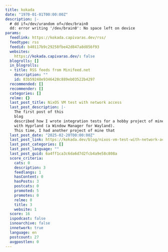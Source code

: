 ```yaml
---
title: kokada
date: "1970-01-01T00:00:00Z"
description: |-
  # dd if=/dev/urandom of=/dev/brain0
  dd: error writing '/dev/brain0': No space left on device
params:
  feedlink: https://kokada.capivaras.dev/rss/
  feedtype: rss
  feedid: b40117b9c29258fbe42d847a8d856f93
  websites:
    https://kokada.capivaras.dev/: false
  blogrolls: []
  in_blogrolls:
  - title: RSS feeds from Minifeed.net
    description: ""
    id: 83b59248e9346428c889eb03522b4297
  recommended: []
  recommender: []
  categories: []
  relme: {}
  last_post_title: NixOS VM test with network access
  last_post_description: |-
    The first post of this
    blog
    described how I wrote integration tests for a hobby project of mine to interact
    with Hyprland (a Window Manager for Wayland).
    This time, I had another project of mine that
  last_post_date: "2025-02-20T00:00:00Z"
  last_post_link: https://kokada.dev/blog/nixos-vm-test-with-network-access/
  last_post_categories: []
  last_post_language: ""
  last_post_guid: 6a4ff1ca3c6da6d7d2fcb4a9e58c808a
  score_criteria:
    cats: 0
    description: 3
    feedlangs: 1
    hasContent: 0
    hasPosts: 3
    postcats: 0
    promoted: 5
    promotes: 0
    relme: 0
    title: 3
    website: 1
  score: 16
  ispodcast: false
  isnoarchive: false
  innetwork: true
  language: en
  postcount: 27
  avgpostlen: 0
---
```

